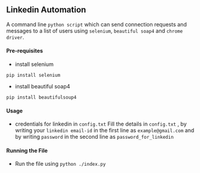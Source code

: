 ## Linkedin Automation

A command line ```python script``` which can send connection requests and messages to  a list of users using ```selenium```, ```beautiful soap4``` and ```chrome driver```.

#### Pre-requisites
* install selenium
```
pip install selenium
```

* install beautiful soap4
```
pip install beautifulsoup4
```
#### Usage
* credentials for linkedin in ```config.txt```
Fill the details in ```config.txt``` , 
by writing  your ```linkedin email-id``` in the first line as ```example@gmail.com``` and
by writing ```password``` in the second line as ```password_for_linkedin```

#### Running the File
* Run the file using 
```python ./index.py```

